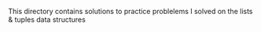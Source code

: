 This directory contains solutions to practice problelems I solved on the lists & tuples data structures
